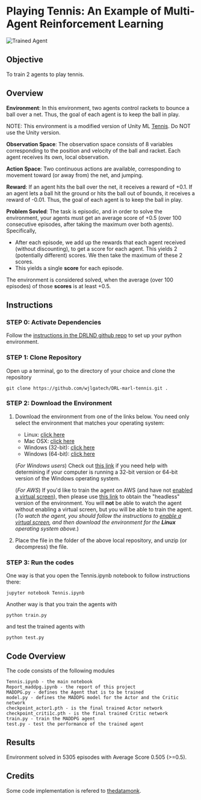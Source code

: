 [//]: # (Image References)

[image1]: https://user-images.githubusercontent.com/10624937/42135623-e770e354-7d12-11e8-998d-29fc74429ca2.gif "Trained Agent"

# Playing Tennis: An Example of Multi-Agent Reinforcement Learning

![Trained Agent][image1]

 
## Objective

To train 2 agents to play tennis. 

[image1]: https://user-images.githubusercontent.com/10624937/43851024-320ba930-9aff-11e8-8493-ee547c6af349.gif "Trained Agent"


## Overview

**Environment**: In this environment, two agents control rackets to bounce a ball over a net.  Thus, the goal of each agent is to keep the ball in play.

NOTE: This environment is a modified version of Unity ML [Tennis](https://github.com/Unity-Technologies/ml-agents/blob/master/docs/Learning-Environment-Examples.md#tennis). Do NOT use the Unity version.

**Observation Space**: The observation space consists of 8 variables corresponding to the position and velocity of the ball and racket. Each agent receives its own, local observation. 

**Action Space**: Two continuous actions are available, corresponding to movement toward (or away from) the net, and jumping.

**Reward**: If an agent hits the ball over the net, it receives a reward of +0.1. If an agent lets a ball hit the ground or hits the ball out of bounds, it receives a reward of -0.01. Thus, the goal of each agent is to keep the ball in play.

**Problem Sovled**: The task is episodic, and in order to solve the environment, your agents must get an average score of +0.5 (over 100 consecutive episodes, after taking the maximum over both agents). Specifically,

- After each episode, we add up the rewards that each agent received (without discounting), to get a score for each agent. This yields 2 (potentially different) scores. We then take the maximum of these 2 scores.
- This yields a single **score** for each episode.

The environment is considered solved, when the average (over 100 episodes) of those **scores** is at least +0.5.


## Instructions

### STEP 0: Activate Dependencies
Follow the [instructions in the DRLND github repo](https://github.com/udacity/deep-reinforcement-learning#dependencies) to set up your python environment.

### STEP 1: Clone Repository

Open up a terminal, go to the directory of your choice and clone the repository

```
git clone https://github.com/wjlgatech/DRL-marl-tennis.git .
```

### STEP 2: Download the Environment
1. Download the environment from one of the links below.  You need only select the environment that matches your operating system:
    - Linux: [click here](https://s3-us-west-1.amazonaws.com/udacity-drlnd/P3/Tennis/Tennis_Linux.zip)
    - Mac OSX: [click here](https://s3-us-west-1.amazonaws.com/udacity-drlnd/P3/Tennis/Tennis.app.zip)
    - Windows (32-bit): [click here](https://s3-us-west-1.amazonaws.com/udacity-drlnd/P3/Tennis/Tennis_Windows_x86.zip)
    - Windows (64-bit): [click here](https://s3-us-west-1.amazonaws.com/udacity-drlnd/P3/Tennis/Tennis_Windows_x86_64.zip)
    
    (_For Windows users_) Check out [this link](https://support.microsoft.com/en-us/help/827218/how-to-determine-whether-a-computer-is-running-a-32-bit-version-or-64) if you need help with determining if your computer is running a 32-bit version or 64-bit version of the Windows operating system.

    (_For AWS_) If you'd like to train the agent on AWS (and have not [enabled a virtual screen](https://github.com/Unity-Technologies/ml-agents/blob/master/docs/Training-on-Amazon-Web-Service.md)), then please use [this link](https://s3-us-west-1.amazonaws.com/udacity-drlnd/P3/Tennis/Tennis_Linux_NoVis.zip) to obtain the "headless" version of the environment.  You will **not** be able to watch the agent without enabling a virtual screen, but you will be able to train the agent.  (_To watch the agent, you should follow the instructions to [enable a virtual screen](https://github.com/Unity-Technologies/ml-agents/blob/master/docs/Training-on-Amazon-Web-Service.md), and then download the environment for the **Linux** operating system above._)

2. Place the file in the folder of the above local repository, and unzip (or decompress) the file. 



### STEP 3: Run the codes

One way is that you open the Tennis.ipynb notebook to follow instructions there:

```
jupyter notebook Tennis.ipynb
```


Another way is that you train the agents with

```
python train.py
```

and test the trained agents with
```
python test.py
```

## Code Overview

The code consists of the following modules

```
Tennis.ipynb - the main notebook
Report_maddpg.ipynb - the report of this project
MADDPG.py - defines the Agent that is to be trained
model.py - defines the MADDPG model for the Actor and the Critic network
checkpoint_actor1.pth - is the final trained Actor network
checkpoint_criti1c.pth - is the final trained Critic network
train.py - train the MADDPG agent
test.py - test the performance of the trained agent
```

## Results
Environment solved in 5305 episodes with	Average Score 0.505 (>=0.5).

## Credits
Some code implementation is refered to [thedatamonk](https://github.com/thedatamonk/Unity-Tennis-Competition).
